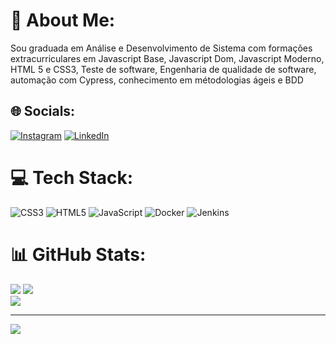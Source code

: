 # 💫 About Me:
Sou graduada em Análise e Desenvolvimento de Sistema com formações extracurriculares em Javascript Base, Javascript Dom, Javascript Moderno, HTML 5 e CSS3, Teste de software, Engenharia de qualidade de software, automação com Cypress, conhecimento em métodologias ágeis e BDD


## 🌐 Socials:
[![Instagram](https://img.shields.io/badge/Instagram-%23E4405F.svg?logo=Instagram&logoColor=white)](https://instagram.com/https://instagram.com/kellyrrmartins) [![LinkedIn](https://img.shields.io/badge/LinkedIn-%230077B5.svg?logo=linkedin&logoColor=white)](https://linkedin.com/in/https://linkedin.com/in/kelly-rrmartins) 

# 💻 Tech Stack:
![CSS3](https://img.shields.io/badge/css3-%231572B6.svg?style=for-the-badge&logo=css3&logoColor=white) ![HTML5](https://img.shields.io/badge/html5-%23E34F26.svg?style=for-the-badge&logo=html5&logoColor=white) ![JavaScript](https://img.shields.io/badge/javascript-%23323330.svg?style=for-the-badge&logo=javascript&logoColor=%23F7DF1E) ![Docker](https://img.shields.io/badge/docker-%230db7ed.svg?style=for-the-badge&logo=docker&logoColor=white) ![Jenkins](https://img.shields.io/badge/jenkins-%232C5263.svg?style=for-the-badge&logo=jenkins&logoColor=white)
# 📊 GitHub Stats:

 ![](https://github-readme-stats.vercel.app/api?username=kellyrrmartins&theme=merko&hide_border=true&include_all_commits=true&count_private=false)
![](https://github-readme-streak-stats.herokuapp.com/?user=kellyrrmartins&theme=merko&hide_border=true) </br>
![](https://github-readme-stats.vercel.app/api/top-langs/?username=kellyrrmartins&theme=merko&hide_border=true&include_all_commits=true&count_private=false&layout=compact)

---
[![](https://visitcount.itsvg.in/api?id=kellyrrmartins&icon=2&color=0)](https://visitcount.itsvg.in)

<!-- Proudly created with GPRM ( https://gprm.itsvg.in ) -->
